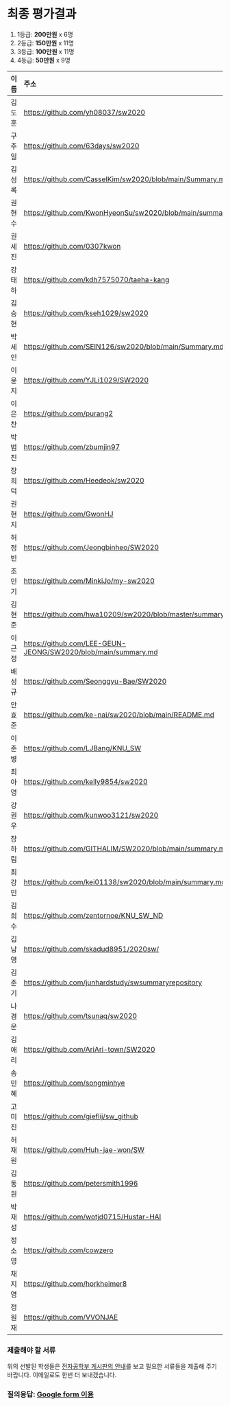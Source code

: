 # 최종 평가결과

1. 1등급: __200만원__ x 6명
1. 2등급: __150만원__ x 11명
1. 3등급: __100만원__ x 11명
1. 4등급: __50만원__ x 9명

| 이름 | 주소 | S+ | S | A | B | 점수 | __등급__ | __장학금__ |    
|:---|:---|---:|---:|---:|---:|---:|:---:|:---:|
| 김도훈        | https://github.com/yh08037/sw2020                             | 9     | 0     | 1     | 0     | 187   | 1등급| 200만 | 
| 구주일        | https://github.com/63days/sw2020                              | 8     | 2     | 0     | 0     | 184   | 1등급| 200만 | 
| 김성록        | https://github.com/CasselKim/sw2020/blob/main/Summary.md      | 8     | 0     | 1     | 1     | 170   | 1등급| 200만 | 
| 권현수        | https://github.com/KwonHyeonSu/sw2020/blob/main/summary.md    | 7     | 3     | 0     | 0     | 176   | 1등급| 200만 | 
| 권세진        | https://github.com/0307kwon                                   | 6     | 4     | 0     | 0     | 168   | 1등급| 200만 | 
| 강태하        | https://github.com/kdh7575070/taeha-kang                      | 6     | 3     | 1     | 0     | 163   | 1등급| 200만 | 
| 김승현        | https://github.com/kseh1029/sw2020                            | 6     | 1     | 2     | 1     | 149   | 2등급| 150만 | 
| 박세인        | https://github.com/SEIN126/sw2020/blob/main/Summary.md        | 3     | 6     | 1     | 0     | 139   | 2등급| 150만 | 
| 이윤지        | https://github.com/YJLi1029/SW2020                            | 4     | 4     | 1     | 1     | 138   | 2등급| 150만 | 
| 이은찬        | https://github.com/purang2                                    | 4     | 3     | 3     | 0     | 137   | 2등급| 150만 | 
| 박범진        | https://github.com/zbumjin97                                  | 3     | 5     | 2     | 0     | 134   | 2등급| 150만 | 
| 장희덕        | https://github.com/Heedeok/sw2020                             | 3     | 4     | 2     | 1     | 125   | 2등급| 150만 | 
| 권현지        | https://github.com/GwonHJ                                     | 3     | 4     | 2     | 0     | 122   | 2등급| 150만 | 
| 허정빈        | https://github.com/Jeongbinheo/SW2020                         | 0     | 10    | 0     | 0     | 120   | 2등급| 150만 | 
| 조민기        | https://github.com/MinkiJo/my-sw2020                          | 1     | 7     | 2     | 0     | 118   | 2등급| 150만 | 
| 김현준        | https://github.com/hwa10209/sw2020/blob/master/summary.md     | 1     | 7     | 2     | 0     | 118   | 2등급| 150만 | 
| 이근정        | https://github.com/LEE-GEUN-JEONG/SW2020/blob/main/summary.md | 0     | 8     | 2     | 0     | 110   | 2등급| 150만 | 
| 배성규        | https://github.com/Seonggyu-Bae/SW2020                        | 0     | 6     | 4     | 0     | 100   | 3등급| 100만 | 
| 안효준        | https://github.com/ke-nai/sw2020/blob/main/README.md          | 0     | 5     | 5     | 0     | 95    | 3등급| 100만 | 
| 이준병        | https://github.com/LJBang/KNU_SW                              | 0     | 5     | 3     | 2     | 87    | 3등급| 100만 | 
| 최아영        | https://github.com/kelly9854/sw2020                           | 0     | 4     | 5     | 1     | 86    | 3등급| 100만 | 
| 강권우        | https://github.com/kunwoo3121/sw2020                          | 0     | 4     | 5     | 1     | 86    | 3등급| 100만 | 
| 장하림        | https://github.com/GITHALIM/SW2020/blob/main/summary.md       | 0     | 2     | 8     | 0     | 80    | 3등급| 100만 | 
| 최강민        | https://github.com/kei01138/sw2020/blob/main/summary.md       | 3     | 0     | 2     | 1     | 77    | 3등급| 100만 | 
| 김희수        | https://github.com/zentornoe/KNU_SW_ND                        | 0     | 3     | 5     | 2     | 77    | 3등급| 100만 | 
| 김남영        | https://github.com/skadud8951/2020sw/                         | 1     | 1     | 5     | 3     | 76    | 3등급| 100만 | 
| 김준기        | https://github.com/junhardstudy/swsummaryrepository           | 0     | 3     | 4     | 3     | 73    | 3등급| 100만 | 
| 나경운        | https://github.com/tsunaq/sw2020                              | 1     | 0     | 6     | 3     | 71    | 3등급| 100만 | 
| 김애리        | https://github.com/AriAri-town/SW2020                         | 0     | 0     | 6     | 4     | 54    | 4등급| 50만 | 
| 송민혜        | https://github.com/songminhye                                 | 0     | 0     | 6     | 1     | 45    | 4등급| 50만 | 
| 고미진        | https://github.com/gieflij/sw_github                          | 0     | 1     | 2     | 6     | 44    | 4등급| 50만 | 
| 허재원        | https://github.com/Huh-jae-won/SW                             | 0     | 0     | 3     | 6     | 39    | 4등급| 50만 | 
| 김동원        | https://github.com/petersmith1996                             | 0     | 0     | 2     | 8     | 38    | 4등급| 50만 | 
| 박재성        | https://github.com/wotjd0715/Hustar-HAI                       | 0     | 0     | 2     | 7     | 35    | 4등급| 50만 | 
| 정소영        | https://github.com/cowzero                                    | 0     | 0     | 3     | 2     | 27    | 4등급| 50만 | 
| 채지영        | https://github.com/horkheimer8                                | 0     | 0     | 0     | 8     | 24    | 4등급| 50만 | 
| 정원재        | https://github.com/VVONJAE                                    | 0     | 0     | 2     | 3     | 23    | 4등급| 50만 | 

### 제출해야 할 서류
위의 선발된 학생들은 [전자공학부 게시판의 안내](http://see.knu.ac.kr/content/board/notice.html?pg=vv&fidx=98384&gtid=notice&opt=&sword=&page=1)를 보고 
필요한 서류들을 제출해 주기 바랍니다. 이메일로도 한번 더 보내겠습니다.

### 질의응답: [Google form 이용](https://docs.google.com/forms/d/e/1FAIpQLSdN5AtF8bDQDJN3Vh896W_iKJfcE2RMJBCAl9A69kzLvkrcow/viewform?usp=sf_link)
